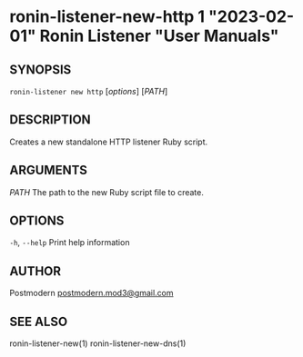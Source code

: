 # ronin-listener-new-http 1 "2023-02-01" Ronin Listener "User Manuals"

## SYNOPSIS

`ronin-listener new http` [*options*] [*PATH*]

## DESCRIPTION

Creates a new standalone HTTP listener Ruby script.

## ARGUMENTS

*PATH*
    The path to the new Ruby script file to create.

## OPTIONS

`-h`, `--help`
  Print help information

## AUTHOR

Postmodern <postmodern.mod3@gmail.com>

## SEE ALSO

ronin-listener-new(1) ronin-listener-new-dns(1)
